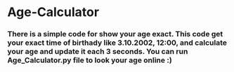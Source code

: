# Age-Calculator

### There is a simple code for **show your age exact**. This code get your exact time of birthady like 3.10.2002, 12:00, and calculate your age and update it each 3 seconds. You can run Age_Calculator.py file to look your age online :)
